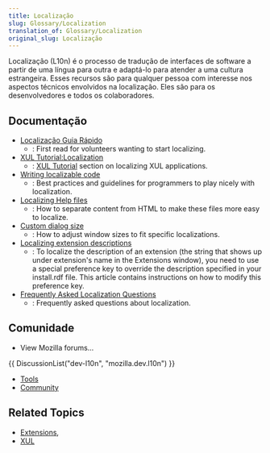 ```yaml
---
title: Localização
slug: Glossary/Localization
translation_of: Glossary/Localization
original_slug: Localização
---
```

Localização (L10n) é o processo de tradução de interfaces de software a partir de uma língua para outra e adaptá-lo para atender a uma cultura estrangeira. Esses recursos são para qualquer pessoa com interesse nos aspectos técnicos envolvidos na localização. Eles são para os desenvolvedores e todos os colaboradores.

## Documentação

- [Localização Guia Rápido](/pt-BR/docs/Mozilla/Localization/Guia_rápido)
  - : First read for volunteers wanting to start localizing.
- [XUL Tutorial:Localization](/pt-BR/docs/XUL_Tutorial/Localization)
  - : [XUL Tutorial](/pt-BR/docs/XUL_Tutorial) section on localizing XUL applications.
- [Writing localizable code](/pt-BR/docs/Writing_localizable_code)
  - : Best practices and guidelines for programmers to play nicely with localization.
- [Localizing Help files](http://wiki.babelzilla.org/index.php?title=Tutorials#How_to_localize_strings_from_the_help.html_file_of_an_extension)
  - : How to separate content from HTML to make these files more easy to localize.
- [Custom dialog size](http://wiki.babelzilla.org/index.php?title=Tutorials#How_to_resize_a_xul_pref_dialog_according_to_every_language)
  - : How to adjust window sizes to fit specific localizations.
- [Localizing extension descriptions](/pt-BR/docs/Localizing_extension_descriptions)
  - : To localize the description of an extension (the string that shows up under extension's name in the Extensions window), you need to use a special preference key to override the description specified in your install.rdf file. This article contains instructions on how to modify this preference key.
- [Frequently Asked Localization Questions](/pt-BR/docs/Frequently_Asked_Localization_Questions)
  - : Frequently asked questions about localization.

## Comunidade

- View Mozilla forums...

{{ DiscussionList("dev-l10n", "mozilla.dev.l10n") }}

- [Tools](/Special:Tags?tag=Localization:Tools&language=en)
- [Community](https://wiki.mozilla.org/L10n)

## Related Topics

- [Extensions](/pt-BR/docs/Extensions),
- [XUL](/pt-BR/docs/XUL)
